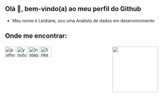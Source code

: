 <h2 align="left">Olá 👋, bem-vindo(a) ao meu perfil do Github </h2>

- Meu nome é Leidiane, sou uma Analista de dados em desenvolvimento

<h2 align="left">Onde me encontrar: </h2>






<div align="center">
   
   

###

<img align="right" height="150" src="https://i.imgflip.com/65efzo.gif"  />

###


<div align="left">
  
     
 <div align="left">
   <img src="https://cdn.jsdelivr.net/gh/devicons/devicon/icons/python/python-original.svg" height="35" alt="python logo"  />
   <img src="https://img.shields.io/static/v1?message=Youtube&logo=youtube&label=&color=FF0000&logoColor=white&labelColor=&style=for-the-badge" height="35" alt="youtube logo"  />
  <img src="https://img.shields.io/static/v1?message=Instagram&logo=instagram&label=&color=E4405F&logoColor=white&labelColor=&style=for-the-badge" height="35" alt="instagram logo"  />
  <img src="https://img.shields.io/static/v1?message=LinkedIn&logo=linkedin&label=&color=0077B5&logoColor=white&labelColor=&style=for-the-badge" height="35" alt="linkedin logo"  />
</div>

###

<br clear="both">



###
